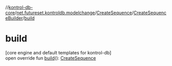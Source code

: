 //[kontrol-db-core](../../../../index.md)/[net.futureset.kontroldb.modelchange](../../index.md)/[CreateSequence](../index.md)/[CreateSequenceBuilder](index.md)/[build](build.md)

# build

[core engine and default templates for kontrol-db]\
open override fun [build](build.md)(): [CreateSequence](../index.md)
